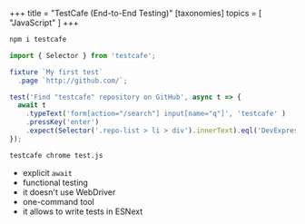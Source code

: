 +++
title = "TestCafe (End-to-End Testing)"
[taxonomies]
topics = [ "JavaScript" ]
+++

```bash
npm i testcafe
```

```js
import { Selector } from 'testcafe';

fixture `My first test`
  .page `http://github.com/`;

test('Find "testcafe" repository on GitHub', async t => {
  await t
    .typeText('form[action="/search"] input[name="q"]', 'testcafe' )
    .pressKey('enter')
    .expect(Selector('.repo-list > li > div').innerText).eql('DevExpress/testcafe');
});
```

```bash
testcafe chrome test.js
```

-   explicit `await`
-   functional testing
-   it doesn't use WebDriver
-   one-command tool
-   it allows to write tests in ESNext

